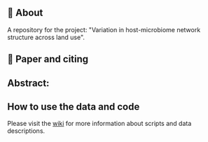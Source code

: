 ## :wave: About
A repository for the project: "Variation in host-microbiome network structure across land use".

## :page_facing_up: Paper and citing


## Abstract:

## How to use the data and code
Please visit the [wiki](https://github.com/Ecological-Complexity-Lab/eco_ILP/wiki) for more information about scripts and data descriptions.


